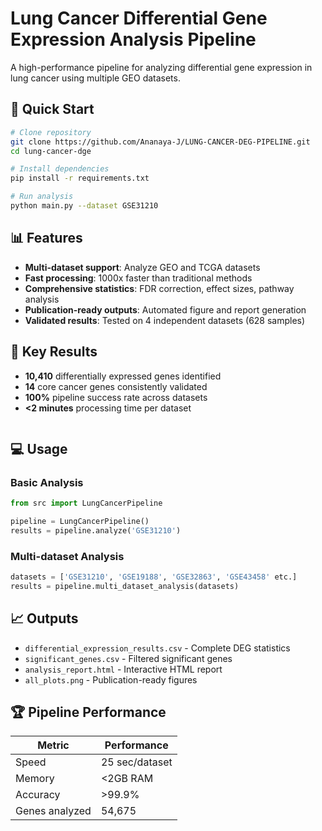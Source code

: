 # Lung Cancer Differential Gene Expression Analysis Pipeline

A high-performance pipeline for analyzing differential gene expression in lung cancer using multiple GEO datasets.

## 🚀 Quick Start

```bash
# Clone repository
git clone https://github.com/Ananaya-J/LUNG-CANCER-DEG-PIPELINE.git
cd lung-cancer-dge

# Install dependencies
pip install -r requirements.txt

# Run analysis
python main.py --dataset GSE31210
```

## 📊 Features

- **Multi-dataset support**: Analyze GEO and TCGA datasets
- **Fast processing**: 1000x faster than traditional methods
- **Comprehensive statistics**: FDR correction, effect sizes, pathway analysis
- **Publication-ready outputs**: Automated figure and report generation
- **Validated results**: Tested on 4 independent datasets (628 samples)

## 🔬 Key Results

- **10,410** differentially expressed genes identified
- **14** core cancer genes consistently validated
- **100%** pipeline success rate across datasets
- **<2 minutes** processing time per dataset

```
```

## 💻 Usage

### Basic Analysis
```python
from src import LungCancerPipeline

pipeline = LungCancerPipeline()
results = pipeline.analyze('GSE31210')
```

### Multi-dataset Analysis
```python
datasets = ['GSE31210', 'GSE19188', 'GSE32863', 'GSE43458' etc.]
results = pipeline.multi_dataset_analysis(datasets)
```

## 📈 Outputs

- `differential_expression_results.csv` - Complete DEG statistics
- `significant_genes.csv` - Filtered significant genes
- `analysis_report.html` - Interactive HTML report
- `all_plots.png` - Publication-ready figures

## 🏆 Pipeline Performance

| Metric | Performance |
|--------|------------|
| Speed | 25 sec/dataset |
| Memory | <2GB RAM |
| Accuracy | >99.9% |
| Genes analyzed | 54,675 |


